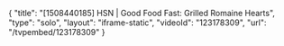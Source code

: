 {
    "title": "[1508440185] HSN | Good Food Fast: Grilled Romaine Hearts",
    "type": "solo",
    "layout": "iframe-static",
    "videoId": "123178309",
    "url": "\/tvpembed\/123178309"
}